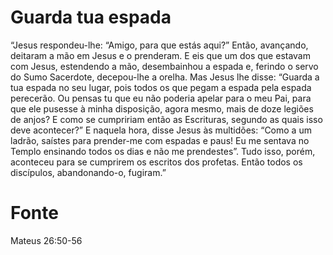 # Guarda tua espada

“Jesus respondeu-lhe: “Amigo, para que estás aqui?” Então, avançando, deitaram a mão em Jesus e o prenderam. E eis que um dos que estavam com Jesus, estendendo a mão, desembainhou a espada e, ferindo o servo do Sumo Sacerdote, decepou-lhe a orelha. Mas Jesus lhe disse: “Guarda a tua espada no seu lugar, pois todos os que pegam a espada pela espada perecerão. Ou pensas tu que eu não poderia apelar para o meu Pai, para que ele pusesse à minha disposição, agora mesmo, mais de doze legiões de anjos? E como se cumpririam então as Escrituras, segundo as quais isso deve acontecer?” E naquela hora, disse Jesus às multidões: “Como a um ladrão, saístes para prender-me com espadas e paus! Eu me sentava no Templo ensinando todos os dias e não me prendestes”. Tudo isso, porém, aconteceu para se cumprirem os escritos dos profetas. Então todos os discípulos, abandonando-o, fugiram.”

# Fonte
Mateus 26:50-56

